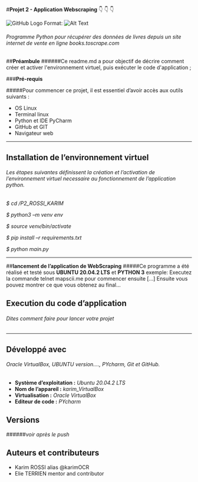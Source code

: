 #**Projet 2 - Application Webscraping**
:point_down:    :point_down:    :point_down:

![GitHub Logo](openclassroom/projet2/scraping_website_screenshot.png)
Format: ![Alt Text](url)

###### Programme Python pour récupérer des données de livres depuis un site internet de vente en ligne books.toscrape.com
##**Préambule**
######Ce readme.md a pour objectif de décrire comment créer et activer l'environnement virtuel, puis exécuter le code d'application ;

###**Pré-requis**

#####Pour commencer ce projet, il est essentiel d’avoir accès aux outils suivants :

- OS Linux
- Terminal linux
- Python et IDE PyCharm
- GitHub et GIT
- Navigateur web

***
## **Installation de l’environnement virtuel**
###### Les étapes suivantes définissent la création et l’activation de l’environnement virtuel necessaire au fonctionnement de l’application python.

_$ cd /P2_ROSSI_KARIM_

_$ python3 –m venv env_

_$ source venv/bin/activate_

_$ pip install –r requirements.txt_

_$ python main.py_
***
##**lancement de l’application de WebScraping**
#####Ce programme a été réalisé et testé sous __UBUNTU 20.04.2 LTS__ et __PYTHON 3__
exemple: Executez la commande telnet mapscii.me pour commencer ensuite [...]
Ensuite vous pouvez montrer ce que vous obtenez au final...
## **Execution du code d’application**
###### Dites comment faire pour lancer votre projet
***
## Développé avec
###### Oracle VirtualBox, UBUNTU version…., PYcharm, Git et GitHub.
* __Système d’exploitation :__ _Ubuntu 20.04.2 LTS_
* __Nom de l’appareil :__ _karim_VirtualBox_
* __Virtualisation :__ _Oracle VirtualBox_
* __Editeur de code :__ _PYcharm_
## Versions
######*voir après le push*
## Auteurs et contributeurs
* Karim ROSSI alias @karimOCR
* Elie TERRIEN mentor and contributor

